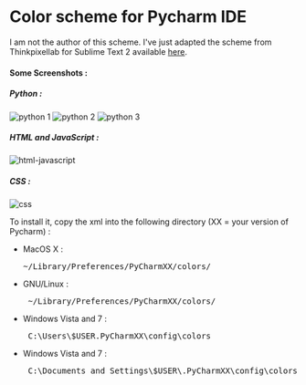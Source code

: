 Color scheme for Pycharm IDE
====================

I am not the author of this scheme.
I've just adapted the scheme from Thinkpixellab for Sublime Text 2 available <a href="https://github.com/thinkpixellab/flatland">
here</a>.

<h4>Some Screenshots : </h4>

<h5>Python : </h5>
<img src="https://github.com/Romibuzi/pycharm-color-scheme/images/Python1.png" alt="python 1"/>

<img src="https://github.com/Romibuzi/pycharm-color-scheme/images/Python2.png" alt="python 2"/>

<img src="https://github.com/Romibuzi/pycharm-color-scheme/images/Python3.png" alt="python 3"/>

<h5>HTML and JavaScript :</h5>
<img src="https://github.com/Romibuzi/pycharm-color-scheme/images/HTML-JS.png" alt="html-javascript"/>

<h5>CSS : </h5>
<img src="https://github.com/Romibuzi/pycharm-color-scheme/images/CSS.png" alt="css"/>

To install it, copy the xml into the following directory (XX = your version of Pycharm) :

<ul>
<li>MacOS X :<pre>~/Library/Preferences/PyCharmXX/colors/</pre></li>
<li>GNU/Linux :<pre> ~/Library/Preferences/PyCharmXX/colors/</pre></li>
<li>Windows Vista and 7 :<pre> C:\Users\$USER.PyCharmXX\config\colors</pre></li>
<li>Windows Vista and 7 :<pre> C:\Documents and Settings\$USER\.PyCharmXX\config\colors</pre></li>
<ul>
